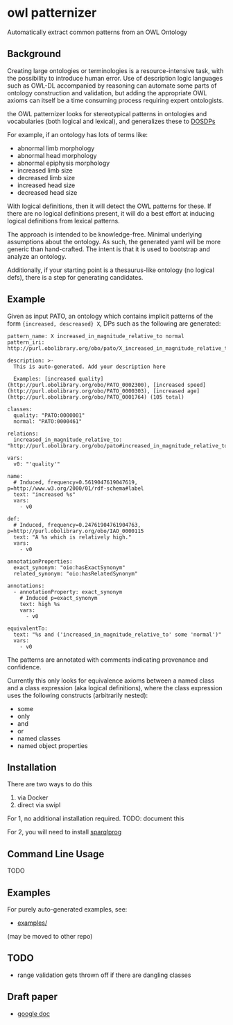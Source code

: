 # owl patternizer

Automatically extract common patterns from an OWL Ontology

## Background

Creating large ontologies or terminologies is a resource-intensive task, with the possibility to introduce human error. Use of description logic languages such as OWL-DL accompanied by reasoning can automate some parts of ontology construction and validation, but adding the appropriate OWL axioms can itself be a time consuming process requiring expert ontologists.

the OWL patternizer looks for stereotypical patterns in ontologies and vocabularies (both logical and lexical), and generalizes these to [DOSDPs](https://github.com/INCATools/dead_simple_owl_design_patterns/commits)

For example, if an ontology has lots of terms like:

 * abnormal limb morphology
 * abnormal head morphology
 * abnormal epiphysis morphology
 * increased limb size
 * decreased limb size
 * increased head size
 * decreased head size

With logical definitions, then it will detect the OWL patterns for these. If there are no logical definitions present, it will do a best effort at inducing logical definitions from lexical patterns.

The approach is intended to be knowledge-free. Minimal underlying assumptions about the ontology. As such, the generated yaml will be more generic than hand-crafted. The intent is that it is used to bootstrap and analyze an ontology.

Additionally, if your starting point is a thesaurus-like ontology (no logical defs), there is a step for generating candidates.

## Example

Given as input PATO, an ontology which contains implicit patterns of the form `{increased, descreased} X`, DPs such as the following are generated:

```
pattern_name: X increased_in_magnitude_relative_to normal
pattern_iri: http://purl.obolibrary.org/obo/pato/X_increased_in_magnitude_relative_to_normal

description: >-
  This is auto-generated. Add your description here

  Examples: [increased quality](http://purl.obolibrary.org/obo/PATO_0002300), [increased speed](http://purl.obolibrary.org/obo/PATO_0000303), [increased age](http://purl.obolibrary.org/obo/PATO_0001764) (105 total)

classes: 
  quality: "PATO:0000001"
  normal: "PATO:0000461"

relations: 
  increased_in_magnitude_relative_to: "http://purl.obolibrary.org/obo/pato#increased_in_magnitude_relative_to"

vars:
  v0: "'quality'"

name:
  # Induced, frequency=0.5619047619047619, p=http://www.w3.org/2000/01/rdf-schema#label 
  text: "increased %s"
  vars:
    - v0

def:
  # Induced, frequency=0.24761904761904763, p=http://purl.obolibrary.org/obo/IAO_0000115 
  text: "A %s which is relatively high."
  vars:
    - v0

annotationProperties:
  exact_synonym: "oio:hasExactSynonym"
  related_synonym: "oio:hasRelatedSynonym"

annotations:
  - annotationProperty: exact_synonym
    # Induced p=exact_synonym 
    text: high %s
    vars:
      - v0

equivalentTo:
  text: "%s and ('increased_in_magnitude_relative_to' some 'normal')"
  vars:
    - v0
```

The patterns are annotated with comments indicating provenance and confidence. 

Currently this only looks for equivalence axioms between a named class
and a class expression (aka logical definitions), where the class
expression uses the following constructs (arbitrarily nested):

 - some
 - only
 - and
 - or
 - named classes
 - named object properties



## Installation

There are two ways to do this

 1. via Docker
 2. direct via swipl

For 1, no additional installation required. TODO: document this

For 2, you will need to install [sparqlprog](http://www.swi-prolog.org/pack/list?p=sparqlprog)

## Command Line Usage

TODO

## Examples

For purely auto-generated examples, see:

 * [examples/](https://github.com/INCATools/owl_patternizer/tree/master/examples)

(may be moved to other repo)

## TODO

 * range validation gets thrown off if there are dangling classes

## Draft paper

 * [google doc](https://docs.google.com/document/d/177cASJWn8QnxCSu05cw3HoJiweBGJgPmpHeua3ORKh0/edit#)

